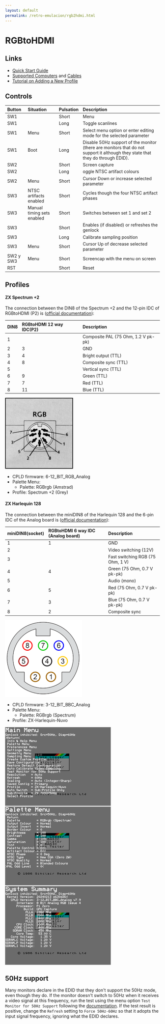 ```yaml
---
layout: default
permalink: /retro-emulacion/rgb2hdmi.html
---
```


# RGBtoHDMI

## Links

* [Quick Start Guide](https://github.com/hoglet67/RGBtoHDMI/wiki/Quick-Start-Guide)
* [Supported Computers](https://github.com/hoglet67/RGBtoHDMI/wiki/Supported-Computers) and [Cables](https://github.com/hoglet67/RGBtoHDMI/wiki/Cables)
* [Tutorial on Adding a New Profile](https://github.com/hoglet67/RGBtoHDMI/wiki/Tutorial-on-Adding-a-New-Profile)

## Controls

|Button|Situation|Pulsation|Description|
|:-----|:--------|:--------|:----------|
|SW1   |         |Short    |Menu|
|SW1   |         |Long     |Toggle scanlines|
|SW1   |Menu     |Short    |Select menu option or enter editing mode for the selected parameter|
|SW1   |Boot     |Long     |Disable 50Hz support of the monitor (there are monitors that do not support it although they state that they do through EDID).|
|SW2   |         |Short    |Screen capture|
|SW2   |         |Long     |oggle NTSC artifact colours|
|SW2   |Menu     |Short    |Cursor Down or increase selected parameter|
|SW3   |NTSC artifacts enabled|Short    |Cycles though the four NTSC artifact phases|
|SW3   |Manual timing sets enabled|Short    |Switches between set 1 and set 2|
|SW3   |         |Short    |Enables (if disabled) or refreshes the genlock|
|SW3   |         |Long     |Calibrate sampling position|
|SW3   |Menu     |Short    |Cursor Up of decrease selected parameter|
|SW2 y SW3 |Menu     |Short    |Screencap with the menu on screen|
|RST   |         |Short    |Reset|

## Profiles

#### ZX Spectrum +2

The connection between the DIN8 of the Spectrum +2 and the 12-pin IDC of RGBtoHDMI (P2) is ([official documentation](https://github.com/hoglet67/RGBtoHDMI/wiki/Cables#spectrum-128-or-2-4-bit-rgbi-ttl)):

|DIN8|RGBtoHDMI 12 way IDC(P2)|Description                             |
|:---|:-----------------------|:---------------------------------------|
|1   |                        |Composite PAL (75 Ohm, 1.2 V pk-pk)     |
|2   |3                       |GND                                     |
|3   |4                       |Bright output (TTL)                     |
|4   |8                       |Composite sync (TTL)                    |
|5   |                        |Vertical sync (TTL)                     |
|6   |9                       |Green (TTL)                             |
|7   |7                       |Red (TTL)                               |
|8   |11                      |Blue (TTL)                              |

![RGB socket DIN8](../images/pages/rgb2hdmi/din8.gif)

- CPLD firmware: 6-12_BIT_RGB_Analog
- Palette Menu:
    - Palette: RGBrgb (Amstrad)
- Profile: Spectrum +2 (Grey)

#### ZX Harlequin 128

The connection between the miniDIN8 of the Harlequin 128 and the 6-pin IDC of the Analog board is ([official documentation](https://github.com/hoglet67/RGBtoHDMI/wiki/Cables#spectrum-2a-or-3-analog-rgb)):

|miniDIN8(socket)|RGBtoHDMI 6 way IDC (Analog board)|Description                             |
|:---------------|:---------------------------------|:---------------------------------------|
|1               |1                                 |GND                                     |
|2               |                                  |Video switching (12V)                   |
|3               |                                  |Fast switching RGB (75 Ohm, 1 V)        |
|4               |4                                 |Green (75 Ohm, 0.7 V pk-pk)             |
|5               |                                  |Audio (mono)                            |
|6               |5                                 |Red (75 Ohm, 0.7 V pk-pk)               |
|7               |3                                 |Blue (75 Ohm, 0.7 V pk-pk)              |
|8               |2                                 |Composite sync                          |

![RGB socket miniDIN8](../images/pages/rgb2hdmi/minidin8.png)

- CPLD firmware: 3-12_BIT_BBC_Analog
- Palette Menu:
    - Palette: RGBrgb (Spectrum)
- Profile: ZX-Harlequin-Nuvo

![Main Menu](../images/pages/rgb2hdmi/capture0.png)
![Palette Menu](../images/pages/rgb2hdmi/capture1.png)
![System Summary](../images/pages/rgb2hdmi/capture2.png)

## 50Hz support

Many monitors declare in the EDID that they don't support the 50Hz mode, even though they do. If the monitor doesn't switch to 50Hz when it receives a video signal at this frequency, run the test using the menu option `Test Monitor for 50Hz Support` following the [documentation](https://github.com/hoglet67/RGBtoHDMI/wiki/Quick-Start-Guide#configuring-the-refresh-setting). If the test result is positive, change the `Refresh` setting to `Force 50Hz-60Hz` so that it adopts the input signal frequency, ignoring what the EDID declares.